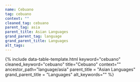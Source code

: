 ```yaml
---
name: Cebuano
tag: cebuano
context: ""
cleaned_tag: cebuano
parent_tag: asia
parent_title: Asian Languages
grand_parent_tag: language
grand_parent_title: Languages
alt_tags: 
---
```


{% include data-table-template.html 
  keyword="cebuano" 
  cleaned_keyword="cebuano" 
  title="Cebuano"
  context=""
  ancestor_path="language/asia" 
  parent_title = "Asian Languages"
  grand_parent_title = "Languages"
  alt_keywords=""
%}

